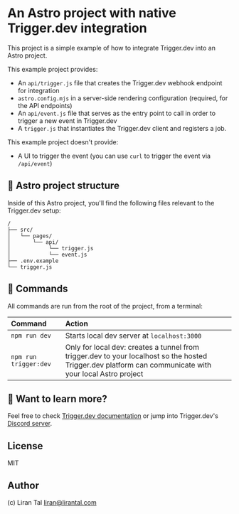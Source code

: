 # An Astro project with native Trigger.dev integration

This project is a simple example of how to integrate Trigger.dev into an Astro project.

This example project provides:
* An `api/trigger.js` file that creates the Trigger.dev webhook endpoint for integration
* `astro.config.mjs` in a server-side rendering configuration (required, for the API endpoints)
* An `api/event.js` file that serves as the entry point to call in order to trigger a new event in Trigger.dev
* A `trigger.js` that instantiates the Trigger.dev client and registers a job.

This example project doesn't provide:
* A UI to trigger the event (you can use `curl` to trigger the event via `/api/event`)

## 🚀 Astro project structure

Inside of this Astro project, you'll find the following files relevant to the Trigger.dev setup:

```
/
├── src/
│   └── pages/
│       └── api/
│            └── trigger.js
│            └── event.js
├── .env.example
└── trigger.js
```

## 🧞 Commands

All commands are run from the root of the project, from a terminal:

| Command                   | Action                                           |
| :------------------------ | :----------------------------------------------- |
| `npm run dev`             | Starts local dev server at `localhost:3000`      |
| `npm run trigger:dev`     | Only for local dev: creates a tunnel from trigger.dev to your localhost so the hosted Trigger.dev platform can communicate with your local Astro project          |

## 👀 Want to learn more?

Feel free to check [Trigger.dev documentation](https://trigger.dev/docs/documentation/introduction) or jump into Trigger.dev's [Discord server](https://discord.gg/kA47vcd8P6).

## License

MIT

## Author

(c) Liran Tal <liran@lirantal.com>